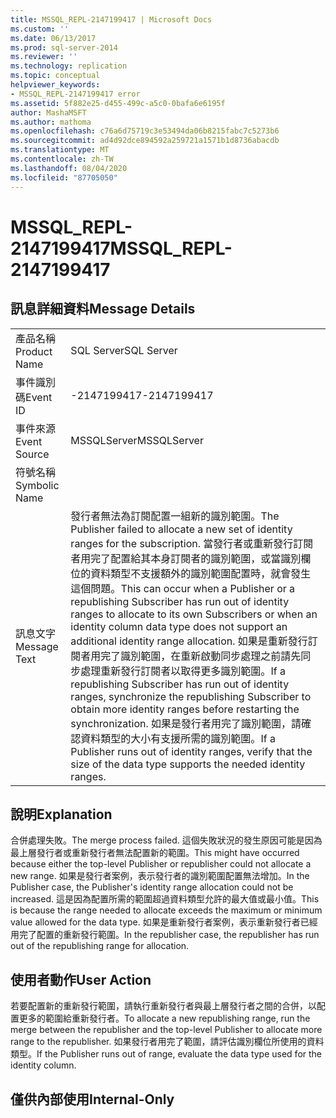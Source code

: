 ```yaml
---
title: MSSQL_REPL-2147199417 | Microsoft Docs
ms.custom: ''
ms.date: 06/13/2017
ms.prod: sql-server-2014
ms.reviewer: ''
ms.technology: replication
ms.topic: conceptual
helpviewer_keywords:
- MSSQL_REPL-2147199417 error
ms.assetid: 5f882e25-d455-499c-a5c0-0bafa6e6195f
author: MashaMSFT
ms.author: mathoma
ms.openlocfilehash: c76a6d75719c3e53494da06b8215fabc7c5273b6
ms.sourcegitcommit: ad4d92dce894592a259721a1571b1d8736abacdb
ms.translationtype: MT
ms.contentlocale: zh-TW
ms.lasthandoff: 08/04/2020
ms.locfileid: "87705050"
---
```

# <a name="mssql_repl-2147199417"></a><span data-ttu-id="c5b36-102">MSSQL_REPL-2147199417</span><span class="sxs-lookup"><span data-stu-id="c5b36-102">MSSQL_REPL-2147199417</span></span>
    
## <a name="message-details"></a><span data-ttu-id="c5b36-103">訊息詳細資料</span><span class="sxs-lookup"><span data-stu-id="c5b36-103">Message Details</span></span>  
  
|||  
|-|-|  
|<span data-ttu-id="c5b36-104">產品名稱</span><span class="sxs-lookup"><span data-stu-id="c5b36-104">Product Name</span></span>|<span data-ttu-id="c5b36-105">SQL Server</span><span class="sxs-lookup"><span data-stu-id="c5b36-105">SQL Server</span></span>|  
|<span data-ttu-id="c5b36-106">事件識別碼</span><span class="sxs-lookup"><span data-stu-id="c5b36-106">Event ID</span></span>|<span data-ttu-id="c5b36-107">-2147199417</span><span class="sxs-lookup"><span data-stu-id="c5b36-107">-2147199417</span></span>|  
|<span data-ttu-id="c5b36-108">事件來源</span><span class="sxs-lookup"><span data-stu-id="c5b36-108">Event Source</span></span>|<span data-ttu-id="c5b36-109">MSSQLServer</span><span class="sxs-lookup"><span data-stu-id="c5b36-109">MSSQLServer</span></span>|  
|<span data-ttu-id="c5b36-110">符號名稱</span><span class="sxs-lookup"><span data-stu-id="c5b36-110">Symbolic Name</span></span>||  
|<span data-ttu-id="c5b36-111">訊息文字</span><span class="sxs-lookup"><span data-stu-id="c5b36-111">Message Text</span></span>|<span data-ttu-id="c5b36-112">發行者無法為訂閱配置一組新的識別範圍。</span><span class="sxs-lookup"><span data-stu-id="c5b36-112">The Publisher failed to allocate a new set of identity ranges for the subscription.</span></span> <span data-ttu-id="c5b36-113">當發行者或重新發行訂閱者用完了配置給其本身訂閱者的識別範圍，或當識別欄位的資料類型不支援額外的識別範圍配置時，就會發生這個問題。</span><span class="sxs-lookup"><span data-stu-id="c5b36-113">This can occur when a Publisher or a republishing Subscriber has run out of identity ranges to allocate to its own Subscribers or when an identity column data type does not support an additional identity range allocation.</span></span> <span data-ttu-id="c5b36-114">如果是重新發行訂閱者用完了識別範圍，在重新啟動同步處理之前請先同步處理重新發行訂閱者以取得更多識別範圍。</span><span class="sxs-lookup"><span data-stu-id="c5b36-114">If a republishing Subscriber has run out of identity ranges, synchronize the republishing Subscriber to obtain more identity ranges before restarting the synchronization.</span></span> <span data-ttu-id="c5b36-115">如果是發行者用完了識別範圍，請確認資料類型的大小有支援所需的識別範圍。</span><span class="sxs-lookup"><span data-stu-id="c5b36-115">If a Publisher runs out of identity ranges, verify that the size of the data type supports the needed identity ranges.</span></span>|  
  
## <a name="explanation"></a><span data-ttu-id="c5b36-116">說明</span><span class="sxs-lookup"><span data-stu-id="c5b36-116">Explanation</span></span>  
 <span data-ttu-id="c5b36-117">合併處理失敗。</span><span class="sxs-lookup"><span data-stu-id="c5b36-117">The merge process failed.</span></span> <span data-ttu-id="c5b36-118">這個失敗狀況的發生原因可能是因為最上層發行者或重新發行者無法配置新的範圍。</span><span class="sxs-lookup"><span data-stu-id="c5b36-118">This might have occurred because either the top-level Publisher or republisher could not allocate a new range.</span></span> <span data-ttu-id="c5b36-119">如果是發行者案例，表示發行者的識別範圍配置無法增加。</span><span class="sxs-lookup"><span data-stu-id="c5b36-119">In the Publisher case, the Publisher's identity range allocation could not be increased.</span></span> <span data-ttu-id="c5b36-120">這是因為配置所需的範圍超過資料類型允許的最大值或最小值。</span><span class="sxs-lookup"><span data-stu-id="c5b36-120">This is because the range needed to allocate exceeds the maximum or minimum value allowed for the data type.</span></span> <span data-ttu-id="c5b36-121">如果是重新發行者案例，表示重新發行者已經用完了配置的重新發行範圍。</span><span class="sxs-lookup"><span data-stu-id="c5b36-121">In the republisher case, the republisher has run out of the republishing range for allocation.</span></span>  
  
## <a name="user-action"></a><span data-ttu-id="c5b36-122">使用者動作</span><span class="sxs-lookup"><span data-stu-id="c5b36-122">User Action</span></span>  
 <span data-ttu-id="c5b36-123">若要配置新的重新發行範圍，請執行重新發行者與最上層發行者之間的合併，以配置更多的範圍給重新發行者。</span><span class="sxs-lookup"><span data-stu-id="c5b36-123">To allocate a new republishing range, run the merge between the republisher and the top-level Publisher to allocate more range to the republisher.</span></span> <span data-ttu-id="c5b36-124">如果發行者用完了範圍，請評估識別欄位所使用的資料類型。</span><span class="sxs-lookup"><span data-stu-id="c5b36-124">If the Publisher runs out of range, evaluate the data type used for the identity column.</span></span>  
  
## <a name="internal-only"></a><span data-ttu-id="c5b36-125">僅供內部使用</span><span class="sxs-lookup"><span data-stu-id="c5b36-125">Internal-Only</span></span>  
  
